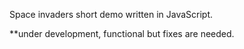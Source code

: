 Space invaders short demo written in JavaScript. 

**under development, functional but fixes are needed.

